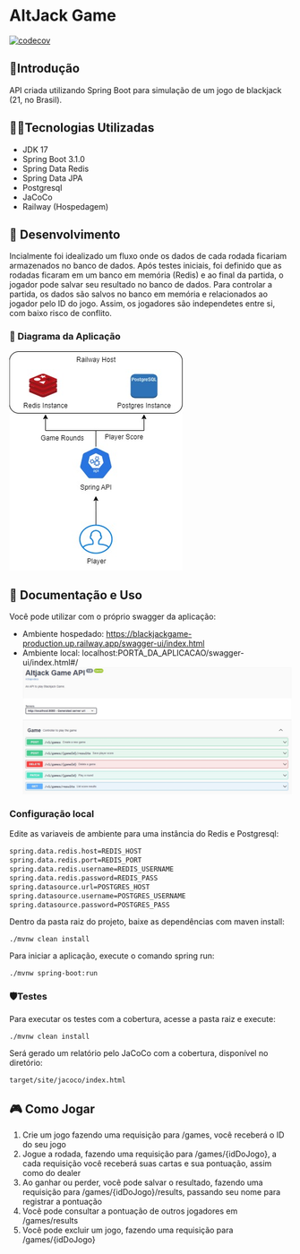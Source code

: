 # AltJack Game 
[![codecov](https://codecov.io/gh/Gegeu/blackjackgame/branch/main/graph/badge.svg?token=ZFE5CTM9SW)](https://codecov.io/gh/Gegeu/blackjackgame)

## 📓Introdução
API criada utilizando Spring Boot para simulação de um jogo de blackjack (21, no Brasil).

## 👨‍💻Tecnologias Utilizadas
* JDK 17
* Spring Boot 3.1.0
* Spring Data Redis
* Spring Data JPA
* Postgresql
* JaCoCo
* Railway (Hospedagem)

## 💭 Desenvolvimento
Incialmente foi idealizado um fluxo onde os dados de cada rodada ficariam armazenados no banco de dados. Após testes iniciais, foi definido que as rodadas ficaram em um banco em memória (Redis) e ao final da partida, o jogador pode salvar seu resultado no banco de dados.
Para controlar a partida, os dados são salvos no banco em memória e relacionados ao jogador pelo ID do jogo.
Assim, os jogadores são independetes entre si, com baixo risco de conflito.

### 🧱 Diagrama da Aplicação
![](https://raw.githubusercontent.com/Gegeu/blackjackgame/main/diagrama%20altjack.jpg)

## 📝 Documentação e Uso
Você pode utilizar com o próprio swagger da aplicação:
* Ambiente hospedado: https://blackjackgame-production.up.railway.app/swagger-ui/index.html
* Ambiente local: localhost:PORTA_DA_APLICACAO/swagger-ui/index.html#/
![](https://raw.githubusercontent.com/Gegeu/blackjackgame/main/blackjackswagger.jpg)

### Configuração local
Edite as variaveis de ambiente para uma instância do Redis e Postgresql:
```
spring.data.redis.host=REDIS_HOST
spring.data.redis.port=REDIS_PORT
spring.data.redis.username=REDIS_USERNAME
spring.data.redis.password=REDIS_PASS
spring.datasource.url=POSTGRES_HOST
spring.datasource.username=POSTGRES_USERNAME
spring.datasource.password=POSTGRES_PASS
```
Dentro da pasta raiz do projeto, baixe as dependências com maven install:
```
./mvnw clean install
```
Para iniciar a aplicação, execute o comando spring run:
```
./mvnw spring-boot:run
```

### 🛡Testes
Para executar os testes com a cobertura, acesse a pasta raiz e execute: 
```
./mvnw clean install
```
Será gerado um relatório pelo JaCoCo com a cobertura, disponível no diretório:
```
target/site/jacoco/index.html
```

## 🎮 Como Jogar
1. Crie um jogo fazendo uma requisição para /games, você receberá o ID do seu jogo
2. Jogue a rodada, fazendo uma requisição para /games/{idDoJogo}, a cada requisição você receberá suas cartas e sua pontuação, assim como do dealer
3. Ao ganhar ou perder, você pode salvar o resultado, fazendo uma requisição para /games/{idDoJogo}/results, passando seu nome para registrar a pontuação
4. Você pode consultar a pontuação de outros jogadores em /games/results
5. Você pode excluir um jogo, fazendo uma requisição para /games/{idDoJogo}